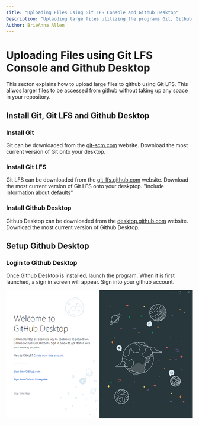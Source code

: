 ```yaml
---
Title: "Uploading Files using Git LFS Console and Github Desktop"
Description: "Uplaoding large files utilizing the programs Git, Github Desktop and git LFS"
Author: BrieAnna Allen
---
```

# Uploading Files using Git LFS Console and Github Desktop

This secton explains how to upload large files to github using Git LFS.  This allwos larger files
to be accessed from github without taking up any space in your repository.

## Install Git, Git LFS and Github Desktop

### Install Git

Git can be downloaded from the [git-scm.com](https://git-scm.com/) website.  Download the most current version of Git onto your desktop.

### Install Git LFS

Git LFS can be downloaded from the [git-lfs.github.com](https://git-lfs.github.com/) website.  Download the most current version of Git LFS onto your deskptop.  "include information about defaults"

### Install Github Desktop

Github Desktop can be downloaded from the [desktop.github.com](https://desktop.github.com/) website.  Download the most current version of Github Desktop.

## Setup Github Desktop

### Login to Github Desktop

Once Github Desktop is installed, launch the program. When it is first launched, a sign in screen will appear.  Sign into your github account.

![github desktop launch screen](media/GithubDesktopSignIn.png)
